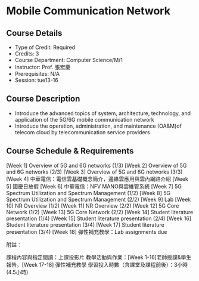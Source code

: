 # Mobile Communication Network

## Course Details
- Type of Credit: Required
- Credits: 3
- Course Department: Computer Science/M/1
- Instructor: Prof. 張宏慶
- Prerequisites: N/A
- Session: tue13-16

## Course Description
- Introduce the advanced topics of system, architecture, technology, and application of the 5G/6G mobile communication network
- Introduce the operation, administration, and maintenance (OA&M)of telecom cloud by telecommunication service providers

## Course Schedule & Requirements
[Week 1] Overview of 5G and 6G networks (1/3)
[Week 2] Overview of 5G and 6G networks (2/3)
[Week 3] Overview of 5G and 6G networks (3/3)
[Week 4] 中華電信：電信雲基礎概念簡介，邊緣雲應用與雲內網路介紹
[Week 5] 國慶日放假
[Week 6] 中華電信：NFV MANO與雲維管系統
[Week 7] 5G Spectrum Utilization and Spectrum Management (1/2)
[Week 8] 5G Spectrum Utilization and Spectrum Management (2/2)
[Week 9] Lab
[Week 10] NR Overview (1/2)
[Week 11] NR Overview (2/2)
[Week 12] 5G Core Network (1/2)
[Week 13] 5G Core Network (2/2)
[Week 14] Student literature presentation (1/4)
[Week 15] Student literature presentation (2/4)
[Week 16] Student literature presentation (3/4)
[Week 17] Student literature presentation (3/4)
[Week 18] 彈性補充教學：Lab assignments due

附註： 

課程內容與指定閱讀：上課投影片
教學活動與作業：[Week 1-16]老師授課&學生報告，[Week 17-18] 彈性補充教學
學習投入時數（含課堂及課程前後）：3小時 (4.5小時)